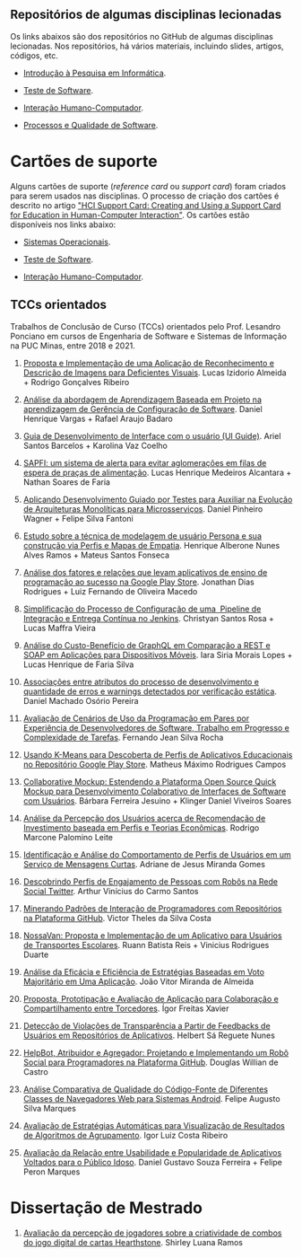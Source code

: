## Repositórios de algumas disciplinas lecionadas

Os links abaixos são dos repositórios no GitHub de algumas disciplinas lecionadas. Nos repositórios, há vários materiais, incluindo slides, artigos, códigos, etc.

* [Introdução à Pesquisa em Informática](https://github.com/lesandrop/Introd-Pesq-Informatica).

* [Teste de Software](https://github.com/lesandropcodes/Teste-De-Software).

* [Interação Humano-Computador](https://github.com/lesandrop/Inter-Humano-Computador).

* [Processos e Qualidade de Software](https://github.com/lesandrop/Processos-e-Qualidade-de-Software).

# Cartões de suporte

Alguns cartões de suporte (_reference card_ ou _support card_) foram criados para serem usados nas disciplinas. O processo de criação dos cartões é descrito no artigo ["HCI Support Card: Creating and Using a Support Card for Education in Human-Computer Interaction"](https://arxiv.org/abs/1909.06857). Os cartões estão disponíveis nos links abaixo:

* [Sistemas Operacionais](https://lesandrop.github.io/site/teaching/Sistemas%20Operacionais%20-%20Cartao%20de%20Suporte.pdf).

* [Teste de Software](https://lesandrop.github.io/site/teaching/Teste%20de%20Software%20-%20Cart%C3%A3o%20de%20Suporte.pdf).

* [Interação Humano-Computador](https://lesandrop.github.io/site/teaching/Intera%C3%A7%C3%A3o%20Humano-Computador%20-%20Cart%C3%A3o%20de%20Suporte.pdf).

## TCCs orientados

Trabalhos de Conclusão de Curso (TCCs) orientados pelo Prof. Lesandro Ponciano em cursos de Engenharia de Software e Sistemas de Informação na PUC Minas, entre 2018 e 2021.

1. [Proposta e Implementação de uma Aplicação de Reconhecimento e Descrição de Imagens para Deficientes Visuais](http://bib.pucminas.br:8080/pergamumweb/vinculos/0000a9/0000a9bd.pdf). Lucas Izidorio Almeida + Rodrigo Gonçalves Ribeiro

1. [Análise da abordagem de Aprendizagem Baseada em Projeto na aprendizagem de Gerência de Configuração de Software](http://bib.pucminas.br:8080/pergamumweb/vinculos/0000a4/0000a461.pdf). Daniel Henrique Vargas + Rafael Araujo Badaro

1. [Guia de Desenvolvimento de Interface com o usuário (UI Guide)](http://bib.pucminas.br:8080/pergamumweb/vinculos/0000a3/0000a3aa.pdf). Ariel Santos Barcelos + Karolina Vaz Coelho 

1. [SAPFI: um sistema de alerta para evitar aglomerações em filas de espera de praças de alimentação](http://bib.pucminas.br:8080/pergamumweb/vinculos/000096/000096a6.pdf). Lucas Henrique Medeiros Alcantara + Nathan Soares de Faria

1. [Aplicando Desenvolvimento Guiado por Testes para Auxiliar na Evolução de Arquiteturas Monolíticas para Microsserviços](http://bib.pucminas.br:8080/pergamumweb/vinculos/000099/0000996d.pdf). Daniel Pinheiro Wagner + Felipe Silva Fantoni

1. [Estudo sobre a técnica de modelagem de usuário Persona e sua construção via Perfis e Mapas de Empatia](http://bib.pucminas.br:8080/pergamumweb/vinculos/000099/00009980.pdf). Henrique Alberone Nunes Alves Ramos + Mateus Santos Fonseca

1. [Análise dos fatores e relações que levam aplicativos de ensino de programação ao sucesso na Google Play Store](http://bib.pucminas.br:8080/pergamumweb/vinculos/000054/000054be.pdf). Jonathan Dias Rodrigues + Luiz Fernando de Oliveira Macedo

1. [Simplificação do Processo de Configuração de uma  Pipeline de Integração e Entrega Contínua no Jenkins](http://bib.pucminas.br:8080/pergamumweb/vinculos/000056/00005672.pdf). Christyan Santos Rosa + Lucas Maffra Vieira

1. [Análise do Custo-Benefício de GraphQL em Comparação a REST e SOAP em Aplicações para Dispositivos Móveis](http://bib.pucminas.br:8080/pergamumweb/vinculos/000056/000056cd.pdf). Iara Siria Morais Lopes + Lucas Henrique de Faria Silva

1. [Associações entre atributos do processo de desenvolvimento e quantidade de erros e warnings detectados por verificação estática](http://bib.pucminas.br:8080/pergamumweb/vinculos/000075/0000759b.pdf). Daniel Machado Osório Pereira

1. [Avaliação de Cenários de Uso da Programação em Pares por Experiência de Desenvolvedores de Software, Trabalho em Progresso e Complexidade de Tarefas](http://bib.pucminas.br:8080/pergamumweb/vinculos/00008e/00008eb0.pdf). Fernando Jean Silva Rocha

1. [Usando K-Means para Descoberta de Perfis de Aplicativos Educacionais no Repositório Google Play Store](http://bib.pucminas.br:8080/pergamumweb/vinculos/00002d/00002d32.pdf). Matheus Máximo Rodrigues Campos

1. [Collaborative Mockup: Estendendo a Plataforma Open Source Quick Mockup para Desenvolvimento Colaborativo de Interfaces de Software com Usuários](http://bib.pucminas.br:8080/pergamumweb/vinculos/000072/00007212.pdf). Bárbara Ferreira Jesuino + Klinger Daniel Viveiros Soares

1. [Análise da Percepção dos Usuários acerca de Recomendação de Investimento baseada em Perfis e Teorias Econômicas](http://bib.pucminas.br:8080/pergamumweb/vinculos/000073/0000732f.pdf). Rodrigo Marcone Palomino Leite

1. [Identificação e Análise do Comportamento de Perfis de Usuários em um Serviço de Mensagens Curtas](http://bib.pucminas.br:8080/pergamumweb/vinculos/000030/0000303b.pdf). Adriane de Jesus Miranda Gomes

1. [Descobrindo Perfis de Engajamento de Pessoas com Robôs na Rede Social Twitter](http://bib.pucminas.br:8080/pergamumweb/vinculos/000030/0000303c.pdf). Arthur Vinícius do Carmo Santos

1. [Minerando Padrões de Interação de Programadores com Repositórios na Plataforma GitHub](http://bib.pucminas.br:8080/pergamumweb/vinculos/000030/0000304f.pdf). Victor Theles da Silva Costa

1. [NossaVan: Proposta e Implementação de um Aplicativo para Usuários de Transportes Escolares](http://bib.pucminas.br:8080/pergamumweb/vinculos/000030/00003052.pdf). Ruann Batista Reis + Vinicius Rodrigues Duarte

1. [Análise da Eficácia e Eficiência de Estratégias Baseadas em Voto Majoritário em Uma Aplicação](http://bib.pucminas.br:8080/pergamumweb/vinculos/000042/000042f5.pdf). João Vitor Miranda de Almeida

1. [Proposta, Prototipação e Avaliação de Aplicação para Colaboração e Compartilhamento entre Torcedores](http://bib.pucminas.br:8080/pergamumweb/vinculos/000043/0000430f.pdf). Ígor Freitas Xavier

1. [Detecção de Violações de Transparência a Partir de Feedbacks de Usuários em Repositórios de Aplicativos](http://bib.pucminas.br:8080/pergamumweb/vinculos/00004d/00004d09.pdf). Helbert Sá Reguete Nunes

1. [HelpBot, Atribuidor e Agregador: Projetando e Implementando um Robô Social para Programadores na Plataforma GitHub](http://bib.pucminas.br:8080/pergamumweb/vinculos/00004d/00004d0c.pdf). Douglas Willian de Castro

1. [Análise Comparativa de Qualidade do Código-Fonte de Diferentes Classes de Navegadores Web para Sistemas Android](http://bib.pucminas.br:8080/pergamumweb/vinculos/00004f/00004f97.pdf). Felipe Augusto Silva Marques

1. [Avaliação de Estratégias Automáticas para Visualização de Resultados de Algoritmos de Agrupamento](http://bib.pucminas.br:8080/pergamumweb/vinculos/000050/000050e2.pdf). Igor Luiz Costa Ribeiro

1. [Avaliação da Relação entre Usabilidade e Popularidade de Aplicativos Voltados para o Público Idoso](http://bib.pucminas.br:8080/pergamumweb/vinculos/000051/00005110.pdf). Daniel Gustavo Souza Ferreira + Felipe Peron Marques

# Dissertação de Mestrado

1. [Avaliação da percepção de jogadores sobre a criatividade de combos do jogo digital de cartas Hearthstone](http://www.biblioteca.pucminas.br/teses/EngEletrica_RamosSL_1.pdf). Shirley Luana Ramos


